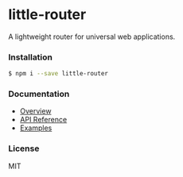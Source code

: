 # little-router

A lightweight router for universal web applications.

### Installation
```bash
$ npm i --save little-router
```

### Documentation
- [Overview](docs/overview.md)
- [API Reference](docs/api.md)
- [Examples](docs/examples.md)

### License
MIT
